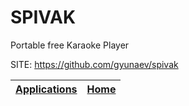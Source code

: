 # SPIVAK
 
 Portable free Karaoke Player
 
 SITE: https://github.com/gyunaev/spivak

 | [Applications](https://portable-linux-apps.github.io/apps.html) | [Home](https://portable-linux-apps.github.io)
 | --- | --- |
